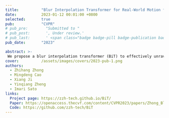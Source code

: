 ```yaml
---
title:          "Blur Interpolation Transformer for Real-World Motion from Blur"
date:           2023-01-12 00:01:00 +0800
selected:       true
pub:            "CVPR"
# pub_pre:        "Submitted to "
# pub_post:       ', Under review.'
# pub_last:       ' <span class="badge badge-pill badge-publication badge-success">Oral</span>'
pub_date:       "2023"

abstract: >-
 We propose a blur interpolation transformer (BiT) to effectively unravel the underlying temporal correlation encoded in blur.
cover:          /assets/images/covers/2023-pub-1.png
authors:
  - Zhihang Zhong
  - Mingdeng Cao
  - Xiang Ji
  - Yinqiang Zheng
  - Imari Sato
links:
  Project page: https://zzh-tech.github.io/BiT/
  Paper: https://openaccess.thecvf.com/content/CVPR2023/papers/Zhong_Blur_Interpolation_Transformer_for_Real-World_Motion_From_Blur_CVPR_2023_paper.pdf
  Code: https://github.com/zzh-tech/BiT
---
```


<!--
---
title:          "Convallis a cras semper auctor neque vitae rutrum quisque non tellus orci ac"
date:           2024-05-12 00:01:00 +0800
selected:       true
pub:            "International Conference on Machine Learning (ICML)"
# pub_pre:        "Submitted to "
# pub_post:       ', Under review.'
pub_last:       ' <span class="badge badge-pill badge-publication badge-success">Spotlight</span>'
pub_date:       "2024"

abstract: >-
  Photo by Pineapple Supply Co. on Unsplash. Please put a tldr (too-long-didnt-read, 1~2 sentences) of your publication here. It is not recommended to put the actual abstract here because it is usually too long to fit in. $\LaTeX$ is supported. $a=b+c$.
cover:          /assets/images/covers/cover3.jpg
authors:
  - Your Name*
  - James Wang*
  - Some Other Name
  - John Doe#
links:
  Code: https://github.com/luost26/academic-homepage
  Unsplash: https://unsplash.com/photos/sliced-in-half-pineapple--_PLJZmHZzk
---
-->
